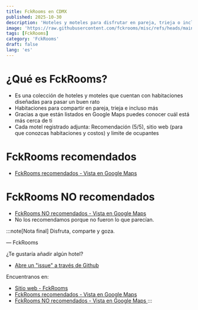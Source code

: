 ```yaml
---
title: FckRooms en CDMX
published: 2025-10-30
description: 'Hoteles y moteles para disfrutar en pareja, trieja o incluso más. Habitaciones para el placer.'
image: 'https://raw.githubusercontent.com/fckrooms/misc/refs/heads/main/fckrooms/fckrooms.png'
tags: [FckRooms]
category: 'FckRooms'
draft: false 
lang: 'es'
---
```


# ¿Qué es FckRooms?
+ Es una colección de hoteles y moteles que cuentan con habitaciones diseñadas para pasar un buen rato
+ Habitaciones para compartir en pareja, trieja e incluso más
+ Gracias a que están listados en Google Maps puedes conocer cuál está más cerca de ti
+ Cada motel registrado adjunta: Recomendación (5/5), sitio web (para que conozcas habitaciones y costos) y limite de ocupantes 

# FckRooms recomendados
+ <a href="https://maps.app.goo.gl/AU9fgk5bX1dXPqh5A" target="_blank">FckRooms recomendados - Vista en Google Maps </a>

# FckRooms NO recomendados
+ <a href="https://maps.app.goo.gl/A22tPVVTGj4pethSA" target="_blank">FckRooms NO recomendados - Vista en Google Maps </a>
+ No los recomendamos porque no fueron lo que parecían. 


:::note[Nota final]
Disfruta, comparte y goza.

— FckRooms

¿Te gustaría añadir algún hotel?
+ <a href="https://github.com/fckrooms/fckrooms.github.io/issues" target="_blank">Abre un "issue" a través de Github</a>

Encuentranos en:
+ <a href="https://fckrooms.github.io/" target="_blank">Sitio web - FckRooms</a>
+ <a href="https://maps.app.goo.gl/AU9fgk5bX1dXPqh5A" target="_blank">FckRooms recomendados - Vista en Google Maps </a>
+ <a href="https://maps.app.goo.gl/A22tPVVTGj4pethSA" target="_blank">FckRooms NO recomendados - Vista en Google Maps </a>
:::
